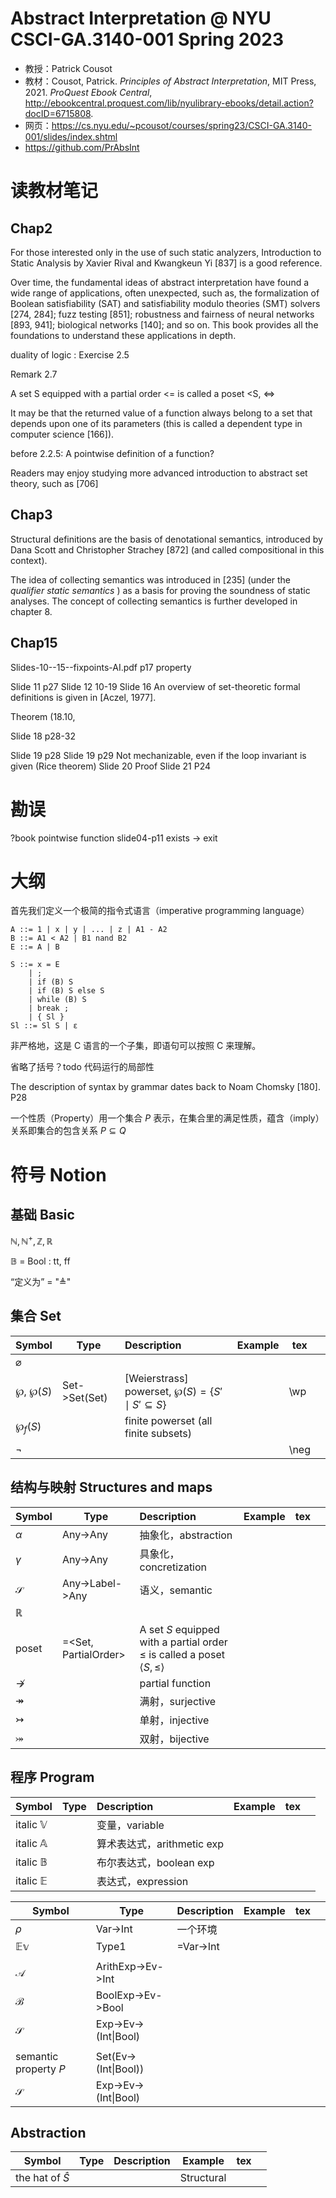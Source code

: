 # Abstract Interpretation @ NYU CSCI-GA.3140-001 Spring 2023

- 教授：Patrick Cousot
- 教材：Cousot, Patrick. _Principles of Abstract Interpretation_, MIT Press, 2021. _ProQuest Ebook Central_, http://ebookcentral.proquest.com/lib/nyulibrary-ebooks/detail.action?docID=6715808.  
- 网页：https://cs.nyu.edu/~pcousot/courses/spring23/CSCI-GA.3140-001/slides/index.shtml
- https://github.com/PrAbsInt


# 读教材笔记

## Chap2
For those interested only in the use of such static analyzers, Introduction to Static Analysis by Xavier Rival and Kwangkeun Yi [837] is a good reference.  

Over time, the fundamental ideas of abstract interpretation have found a wide range of applications, often unexpected, such as, the formalization of Boolean satisfiability (SAT) and satisfiability modulo theories (SMT) solvers [274, 284]; fuzz testing [851]; robustness and fairness of neural networks [893, 941]; biological networks [140]; and so on. This book provides all the foundations to understand these applications in depth.  

duality of logic : Exercise 2.5

Remark 2.7

A set S equipped with a partial order <= is called a poset \<S, <=\>

It may be that the returned value of a function always belong to a set that depends upon one of its parameters (this is called a dependent type in computer science [166]).

before 2.2.5: A pointwise definition of a function?

Readers may enjoy studying more advanced introduction to abstract set theory, such as [706]

## Chap3
Structural definitions are the basis of denotational semantics, introduced by Dana Scott and Christopher Strachey [872] (and called compositional in this context).  

The idea of collecting semantics was introduced in [235] (under the *qualifier static semantics* ) as a basis for proving the soundness of static analyses. The concept of collecting semantics is further developed in chapter 8.  


## Chap15
Slides-10--15--fixpoints-AI.pdf p17 property

Slide 11 p27
Slide 12 10-19
Slide 16 An overview of set-theoretic formal definitions is given in [Aczel, 1977].

Theorem (18.10,

Slide 18 p28-32

Slide 19 p28
Slide 19 p29 Not mechanizable, even if the loop invariant is given (Rice theorem)
Slide 20 Proof
Slide 21 P24

# 勘误
?book pointwise function
slide04-p11 exists -> exit

# 大纲
首先我们定义一个极简的指令式语言（imperative programming language）
```
A ::= 1 | x | y | ... | z | A1 - A2
B ::= A1 < A2 | B1 nand B2
E ::= A | B

S ::= x = E
	| ;
	| if (B) S
	| if (B) S else S
	| while (B) S
	| break ;
	| { Sl }
Sl ::= Sl S | ɛ
```
非严格地，这是 C 语言的一个子集，即语句可以按照 C 来理解。

省略了括号？todo
代码运行的局部性


The description of syntax by grammar dates back to Noam Chomsky [180]. P28

一个性质（Property）用一个集合 $P$ 表示，在集合里的满足性质，蕴含（imply）关系即集合的包含关系 $P \subseteq Q$

# 符号 Notion

## 基础 Basic

$\mathbb{N, N^+, Z, R}$

$\mathbb{B}$ = Bool : tt, ff

“定义为” = "$\triangleq$"

## 集合 Set

| Symbol                | Type                   | Description                                                                             | Example | tex        |     |
| --------------------- | ---------------------- |:--------------------------------------------------------------------------------------- | ------- | ---------- | --- |
| $\varnothing$         |                        |                                                                                         |         |            |     |
| ℘, $\wp(S)$           | Set->Set(Set)          | [Weierstrass] powerset, $\wp(S)=\{S'\mid S'\subseteq S\}$                               |         | \wp        |     |
| $\wp_f(S)$            |                        | finite powerset (all finite subsets)                                                    |         |            |     |
| $\neg$                |                        |                                                                                         |         | \neg       |     |

## 结构与映射 Structures and maps
| Symbol                | Type                   | Description                                                                             | Example | tex        |     |
| --------------------- | ---------------------- |:--------------------------------------------------------------------------------------- | ------- | ---------- | --- |
| $\alpha$              | Any->Any               | 抽象化，abstraction                                                                     |         |            |     |
| $\gamma$              | Any->Any               | 具象化，concretization                                                                  |         |            |     |
| $\mathcal{S}$         | Any->Label->Any        | 语义，semantic                                                                          |         |            |     |
| $\mathbb{R}$          |                        |                                                                                         |         |            |     |
| poset                 | =\<Set, PartialOrder\> | A set $S$ equipped with a partial order $\leq$ is called a poset $\left<S, \leq\right>$ |         |            |     |
| $\nrightarrow$        |                        | partial function                                                                        |         |            |     |
| $\twoheadrightarrow$  |                        | 满射，surjective                                                                        |         |            |     |
| $\rightarrowtail$     |                        | 单射，injective                                                                         |         |            |     |
| ⤖                     |                        | 双射，bijective                                                                         |         |            |     |

## 程序 Program
| Symbol                | Type                   | Description                                                                             | Example | tex        |     |
| --------------------- | ---------------------- |:--------------------------------------------------------------------------------------- | ------- | ---------- | --- |
| italic $\mathbb{V}$   |                        | 变量，variable                                                                          |         |            |     |
| italic $\mathbb{A}$   |                        | 算术表达式，arithmetic exp                                                              |         |            |     |
| italic $\mathbb{B}$   |                        | 布尔表达式，boolean exp                                                                 |         |            |     |
| italic $\mathbb{E}$   |                        | 表达式，expression                                                                      |         |            |     |

| Symbol                | Type                   | Description                                                                             | Example | tex        |     |
| --------------------- | ---------------------- |:--------------------------------------------------------------------------------------- | ------- | ---------- | --- |
| $\rho$                | Var->Int               | 一个环境                                                                                |         |            |     |
| $\mathbb{Ev}$         | Type1                  | =Var->Int                                                                               |         |            |     |
|                       |                        |                                                                                         |         |            |     |
| $\mathscr{A}$         | ArithExp->Ev->Int      |                                                                                         |         |            |     |
| $\mathscr{B}$         | BoolExp->Ev->Bool      |                                                                                         |         |            |     |
| $\mathcal{S}$         | Exp->Ev->(Int\|Bool)   |                                                                                         |         |            |     |
|                       |                        |                                                                                         |         |            |     |
| semantic property $P$ | Set(Ev->(Int\|Bool))   |                                                                                         |         |            |     |
| $\mathcal{S}$         | Exp->Ev->(Int\|Bool)   |                                                                                         |         |            |     |

## Abstraction

| Symbol                   | Type | Description | Example    | tex |     |
| ------------------------ | ---- |:----------- | ---------- | --- | --- |
| the hat of $\widehat{S}$ |      |             | Structural |     |     |